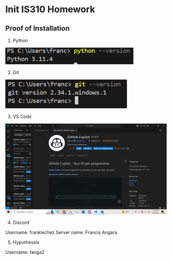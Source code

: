 # Init IS310 Homework

## Proof of Installation

1. Python

![Python Installation](init-is310-homework/images/python-installation.png)

2. Git

![Git Installation](init-is310-homework/images/git-installation.png)

3. VS Code

![VS Code Installation](init-is310-homework/images/vscode-installation.png)

4. Discord

Username: franklechez
Server name: Francis Angara

5. Hypothessis

Username: fanga2
